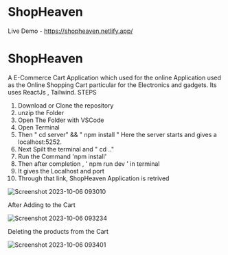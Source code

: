 # ShopHeaven
Live Demo - https://shopheaven.netlify.app/
# ShopHeaven
A E-Commerce Cart Application which used for the online Application used as the Online Shopping Cart particular for the Electronics and gadgets. Its uses ReactJs , Tailwind. 
STEPS
1. Download or Clone the repository
2. unzip the Folder
3. Open The Folder with VSCode
4. Open Terminal
5. Then " cd server" && " npm install " Here the server starts and gives a localhost:5252.
6. Next Spilt the terminal and " cd .." 
7. Run the Command 'npm install'
8. Then after completion , ' npm run dev ' in terminal
9. It gives the Localhost and port
10. Through that link, ShopHeaven Application is retrived

![Screenshot 2023-10-06 093010](https://github.com/subi03/ShopHeaven/assets/96659807/0979a1ca-c3de-4ca0-b39c-7f01936b3ea1)


After Adding to the Cart 

![Screenshot 2023-10-06 093234](https://github.com/subi03/ShopHeaven/assets/96659807/0b38987c-5e5e-4159-bf5e-2a28327b01c0)


Deleting the products from the Cart

![Screenshot 2023-10-06 093401](https://github.com/subi03/ShopHeaven/assets/96659807/47a43cb0-acad-4a07-a8b0-2cdc1a26cb99)
